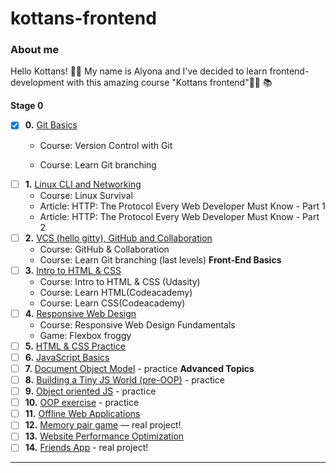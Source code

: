 # kottans-frontend
### About me
Hello Kottans! :raising_hand_woman: My name is Alyona and I've decided to learn frontend-development with this amazing course "Kottans frontend":woman_technologist: :books:

__Stage 0__

- [x] **0.** [Git Basics](#git-basics)
    - Course: Version Control with Git

    - Course: Learn Git branching
- [ ] **1.** [Linux CLI and Networking](#linux-cli-and-http)
    - Course: Linux Survival
    - Article: HTTP: The Protocol Every Web Developer Must Know - Part 1
    - Article: HTTP: The Protocol Every Web Developer Must Know - Part 2
- [ ] **2.** [VCS (hello gitty), GitHub and Collaboration](#git-collaboration)
    - Course: GitHub & Collaboration
    - Course: Learn Git branching (last levels)
**Front-End Basics**
- [ ] **3.** [Intro to HTML & CSS](#intro-to-html-and-css)
    - Course: Intro to HTML & CSS (Udasity)
    - Course: Learn HTML(Codeacademy)
    - Course: Learn CSS(Codeacademy)
- [ ] **4.** [Responsive Web Design](#responsive-web-design)
    - Course: Responsive Web Design Fundamentals
    - Game: Flexbox froggy
- [ ] **5.** [HTML & CSS Practice]()
- [ ] **6.** [JavaScript Basics]()
- [ ] **7.** [Document Object Model]() - practice
**Advanced Topics**
- [ ] **8.** [Building a Tiny JS World (pre-OOP)]() - practice
- [ ] **9.** [Object oriented JS]() - practice
- [ ] **10.** [OOP exercise]() - practice
- [ ] **11.** [Offline Web Applications]()
- [ ] **12.** [Memory pair game]() — real project!
- [ ] **13.** [Website Performance Optimization]()
- [ ] **14.** [Friends App]() - real project!
---

